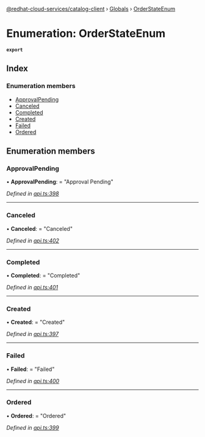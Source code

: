 [@redhat-cloud-services/catalog-client](../README.md) › [Globals](../globals.md) › [OrderStateEnum](orderstateenum.md)

# Enumeration: OrderStateEnum

**`export`** 

## Index

### Enumeration members

* [ApprovalPending](orderstateenum.md#approvalpending)
* [Canceled](orderstateenum.md#canceled)
* [Completed](orderstateenum.md#completed)
* [Created](orderstateenum.md#created)
* [Failed](orderstateenum.md#failed)
* [Ordered](orderstateenum.md#ordered)

## Enumeration members

###  ApprovalPending

• **ApprovalPending**: = "Approval Pending"

*Defined in [api.ts:398](https://github.com/RedHatInsights/javascript-clients/blob/master/packages/catalog/api.ts#L398)*

___

###  Canceled

• **Canceled**: = "Canceled"

*Defined in [api.ts:402](https://github.com/RedHatInsights/javascript-clients/blob/master/packages/catalog/api.ts#L402)*

___

###  Completed

• **Completed**: = "Completed"

*Defined in [api.ts:401](https://github.com/RedHatInsights/javascript-clients/blob/master/packages/catalog/api.ts#L401)*

___

###  Created

• **Created**: = "Created"

*Defined in [api.ts:397](https://github.com/RedHatInsights/javascript-clients/blob/master/packages/catalog/api.ts#L397)*

___

###  Failed

• **Failed**: = "Failed"

*Defined in [api.ts:400](https://github.com/RedHatInsights/javascript-clients/blob/master/packages/catalog/api.ts#L400)*

___

###  Ordered

• **Ordered**: = "Ordered"

*Defined in [api.ts:399](https://github.com/RedHatInsights/javascript-clients/blob/master/packages/catalog/api.ts#L399)*
